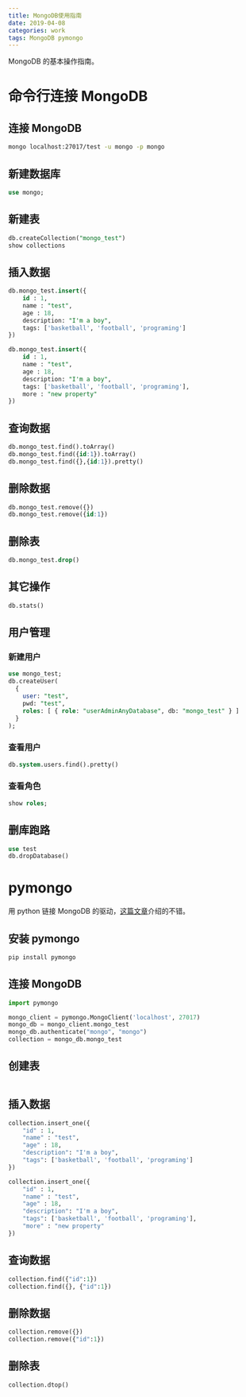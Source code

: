 ```yaml
---
title: MongoDB使用指南
date: 2019-04-08
categories: work
tags: MongoDB pymongo
---
```


MongoDB 的基本操作指南。

# 命令行连接 MongoDB

## 连接 MongoDB

```bash
mongo localhost:27017/test -u mongo -p mongo
```

## 新建数据库

```sql
use mongo;
```

## 新建表

```sql
db.createCollection("mongo_test")
show collections
```

## 插入数据

```sql
db.mongo_test.insert({
    id : 1,
    name : "test",
    age : 18,
    description: "I'm a boy",
    tags: ['basketball', 'football', 'programing']
})

db.mongo_test.insert({
    id : 1,
    name : "test",
    age : 18,
    description: "I'm a boy",
    tags: ['basketball', 'football', 'programing'],
    more : "new property"
})
```

## 查询数据

```sql
db.mongo_test.find().toArray()
db.mongo_test.find({id:1}).toArray()
db.mongo_test.find({},{id:1}).pretty()
```

## 删除数据

```sql
db.mongo_test.remove({})
db.mongo_test.remove({id:1})
```

## 删除表

```sql
db.mongo_test.drop()
```

## 其它操作

```sql
db.stats()
```

## 用户管理

### 新建用户

```sql
use mongo_test;
db.createUser(
  {
    user: "test",
    pwd: "test",
    roles: [ { role: "userAdminAnyDatabase", db: "mongo_test" } ]
  }
);
```

### 查看用户

```sql
db.system.users.find().pretty()
```

### 查看角色

```sql
show roles;
```

## 删库跑路

```sql
use test
db.dropDatabase()
```

# pymongo

用 python 链接 MongoDB 的驱动，[这篇文章](https://cloud.tencent.com/developer/article/1151814)介绍的不错。

## 安装 pymongo

```bash
pip install pymongo
```

## 连接 MongoDB

```python
import pymongo

mongo_client = pymongo.MongoClient('localhost', 27017)
mongo_db = mongo_client.mongo_test
mongo_db.authenticate("mongo", "mongo")
collection = mongo_db.mongo_test
```

## 创建表

```python

```

## 插入数据

```python
collection.insert_one({
    "id" : 1,
    "name" : "test",
    "age" : 18,
    "description": "I'm a boy",
    "tags": ['basketball', 'football', 'programing']
})

collection.insert_one({
    "id" : 1,
    "name" : "test",
    "age" : 18,
    "description": "I'm a boy",
    "tags": ['basketball', 'football', 'programing'],
    "more" : "new property"
})
```

## 查询数据

```python
collection.find({"id":1})
collection.find({}, {"id":1})
```

## 删除数据

```python
collection.remove({})
collection.remove({"id":1})
```

## 删除表

```python
collection.dtop()
```
